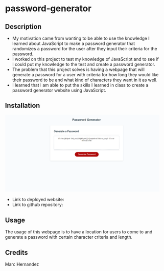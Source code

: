 # password-generator

## Description

- My motivation came from wanting to be able to use the knowledge I learned about JavaScript to make a password generator that randomizes a password for the user after they input their criteria for the password.
- I worked on this project to test my knowledge of JavaScript and to see if I could put my knowledge to the test and create a password generator.
- The problem that this project solves is having a webpage that will generate a password for a user with criteria for how long they would like their password to be and what kind of characters they want in it as well.
- I learned that I am able to put the skills I learned in class to create a password generator website using JavaScript.

## Installation
![deployed site](<./images/deployed site screenshot.png>)
- Link to deployed website: 
- Link to github repository: 

## Usage

The usage of this webpage is to have a location for users to come to and generate a password with certain character criteria and length.

## Credits

Marc Hernandez